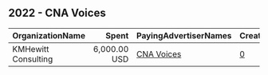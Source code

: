 ## 2022 - CNA Voices 
|OrganizationName|Spent|PayingAdvertiserNames|CreativeUrls|Impressions|Genders|AgeBrackets|CountryCodes|BillingAddresses|CandidateBallotInformation|
|:---|---:|:---|:---|---:|:---|:---|:---|:---|:---|
|KMHewitt Consulting|6,000.00 USD|[CNA Voices](2022/CNA_Voices.md)|[0](https://www.snap.com/political-ads/asset/9772fcb2674310f797b239db6b82ed8a60b515e5695458d0a628c8b7befaac21?mediaType=mp4)|303,274|FEMALE|18+|united states|US||
